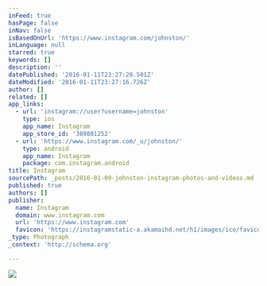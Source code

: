 ```yaml
---
inFeed: true
hasPage: false
inNav: false
isBasedOnUrl: 'https://www.instagram.com/johnston/'
inLanguage: null
starred: true
keywords: []
description: ''
datePublished: '2016-01-11T23:27:20.501Z'
dateModified: '2016-01-11T23:27:16.726Z'
author: []
related: []
app_links:
  - url: 'instagram://user?username=johnston'
    type: ios
    app_name: Instagram
    app_store_id: '389801252'
  - url: 'https://www.instagram.com/_u/johnston/'
    type: android
    app_name: Instagram
    package: com.instagram.android
title: Instagram
sourcePath: _posts/2016-01-09-johnston-instagram-photos-and-videos.md
published: true
authors: []
publisher:
  name: Instagram
  domain: www.instagram.com
  url: 'https://www.instagram.com'
  favicon: 'https://instagramstatic-a.akamaihd.net/h1/images/ico/favicon.ico/7cdab0872b15.ico'
_type: Photograph
_context: 'http://schema.org'

---
```

![](https://s3-us-west-2.amazonaws.com/the-grid-img/p/520a94e37e21825543b594446edfa303301b661d.jpg)